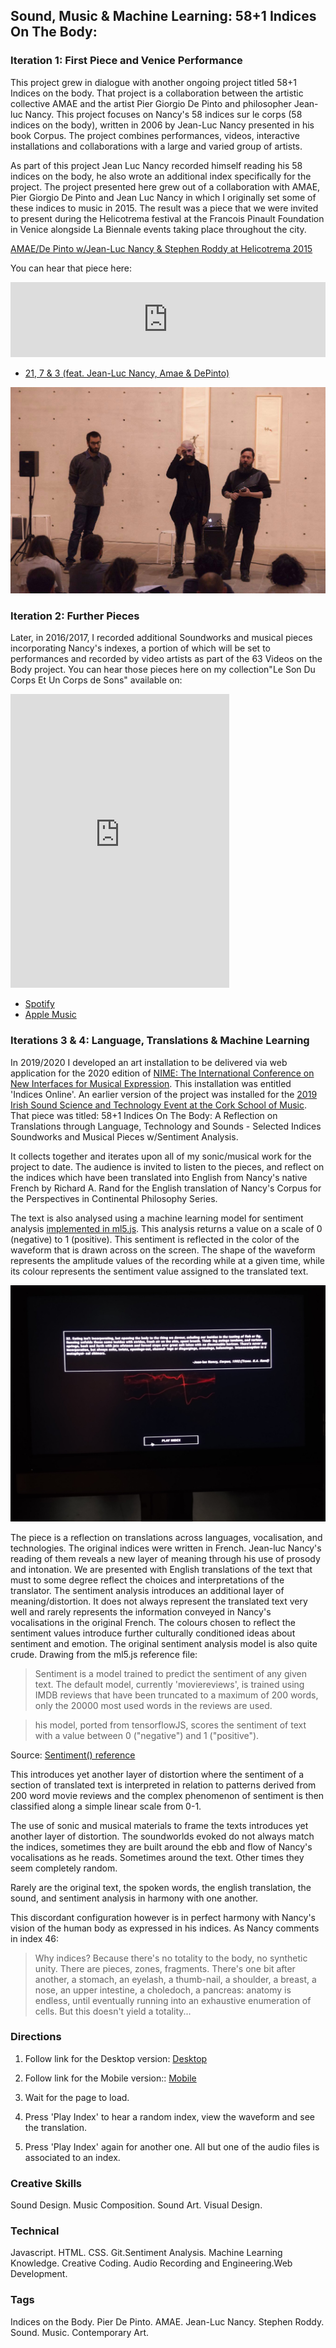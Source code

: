 ## Sound, Music & Machine Learning: 58+1 Indices On The Body:


### Iteration 1: First Piece and Venice Performance

This project grew in dialogue with another ongoing project titled 58+1 Indices on the body. That project is a collaboration between the artistic collective AMAE and the artist Pier Giorgio De Pinto and philosopher Jean-luc Nancy. This project focuses on Nancy's 58 indices sur le corps (58 indices on the body), written in 2006 by Jean-Luc Nancy presented in his book Corpus. The project combines performances, videos, interactive installations and collaborations with a large and varied group of artists.

As part of this project Jean Luc Nancy recorded himself reading his 58 indices on the body, he also wrote an additional index specifically for the project. The project presented here grew out of a collaboration with AMAE, Pier Giorgio De Pinto and Jean Luc Nancy in which I originally set some of these indices to music in 2015. The result was a piece that we were invited to present during the Helicotrema festival at the Francois Pinault Foundation in Venice alongside La Biennale events taking place throughout the city.


[AMAE/De Pinto w/Jean-Luc Nancy & Stephen Roddy at Helicotrema 2015](http://helicotrema.blauerhase.com/helicotrema-2015/)


You can hear that piece here:
<iframe style="border: 0; width: 100%; height: 120px;" src="https://bandcamp.com/EmbeddedPlayer/album=1061781095/size=large/bgcol=ffffff/linkcol=0687f5/tracklist=false/artwork=small/track=570375840/transparent=true/" seamless><a href="http://stephenroddy.bandcamp.com/album/le-son-du-corps-et-un-corps-de-sons">Le Son Du Corps Et Un Corps de Sons by Stephen Roddy feat. Jean-Luc Nancy, AMAE &amp; DePinto)</a></iframe>

* [21, 7 & 3 (feat. Jean-Luc Nancy, Amae & DePinto)](https://stephenroddy.bandcamp.com/track/21-7-3-feat-jean-luc-nancy-amae-depinto)


<img src="images/12186271_1116088238416382_7289188895621671914_o.jpg?raw=true"/><br/>

### Iteration 2: Further Pieces

Later, in 2016/2017, I recorded additional Soundworks and musical pieces incorporating Nancy's indexes, a portion of which will be set to performances and recorded by video artists as part of the 63 Videos on the Body project. You can hear those pieces here on my collection"Le Son Du Corps Et Un Corps de Sons" available on:

<iframe style="border: 0; width: 350px; height: 470px;" src="https://bandcamp.com/EmbeddedPlayer/album=1061781095/size=large/bgcol=ffffff/linkcol=0687f5/tracklist=false/transparent=true/" seamless><a href="http://stephenroddy.bandcamp.com/album/le-son-du-corps-et-un-corps-de-sons">Le Son Du Corps Et Un Corps de Sons by Stephen Roddy feat. Jean-Luc Nancy, AMAE &amp; DePinto)</a></iframe>

* [Spotify](https://open.spotify.com/album/3DsDLwlP74rKzIRaGvsyeh)
* [Apple Music](https://music.apple.com/us/album/le-son-du-corps-et-un-corps-de-sons/1314413365)

### Iterations 3 & 4: Language, Translations & Machine Learning

In 2019/2020 I developed an art installation to be delivered via web application for the 2020 edition of [NIME: The International Conference on New Interfaces for Musical Expression](https://nime2020.bcu.ac.uk/). This installation was entitled 'Indices Online'. An earlier version of the project was installed for the [2019 Irish Sound Science and Technology Event at the Cork School of Music](https://drive.google.com/file/d/1W_np9Jb-QEeny_Hd4wzR12Zvv-CdpXFr/view). That piece was titled: 58+1 Indices On The Body: A Reflection on Translations through Language, Technology and Sounds - Selected Indices Soundworks and Musical Pieces w/Sentiment Analysis.

It collects together and iterates upon all of my sonic/musical work for the project to date. The audience is invited to listen to the pieces, and reflect on the indices which have been translated into English from Nancy's native French by Richard A. Rand for the English translation of Nancy's Corpus for the Perspectives in Continental Philosophy Series.

The text is also analysed using a machine learning model for sentiment analysis [implemented in ml5.js](https://ml5js.org/). This analysis returns a value on a scale of 0 (negative) to 1 (positive). This sentiment is reflected in the color of the waveform that is drawn across on the screen. The shape of the waveform represents the amplitude values of the recording while at a given time, while its colour represents the sentiment value assigned to the translated text.

<img src="images/EINp-vEWwAATkE2.jpg?raw=true"/><br/>


The piece is a reflection on translations across languages, vocalisation, and technologies.
The original indices were written in French. Jean-luc Nancy's reading of them reveals a new layer of meaning through his use of prosody and intonation.
We are presented with English translations of the text that must to some degree reflect the choices and interpretations of the translator.
The sentiment analysis introduces an additional layer of meaning/distortion. It does not always represent the translated text very well and rarely represents the information conveyed in Nancy's vocalisations in the original French. The colours chosen to reflect the sentiment values introduce further culturally conditioned ideas about sentiment and emotion.
The original sentiment analysis model is also quite crude. Drawing from the ml5.js reference file:

>Sentiment is a model trained to predict the sentiment of any given text. The default model, currently 'moviereviews', is trained using IMDB reviews that have been truncated to a maximum of 200 words, only the 20000 most used words in the reviews are used.

>his model, ported from tensorflowJS, scores the sentiment of text with a value between 0 ("negative") and 1 ("positive").

Source: [Sentiment() reference](https://ml5js.org/reference/api-Sentiment/)

This introduces yet another layer of distortion where the sentiment of a section of translated text is interpreted in relation to patterns derived from 200 word movie reviews and the complex phenomenon of sentiment is then classified along a simple linear scale from 0-1.

The use of sonic and musical materials to frame the texts introduces yet another layer of distortion. The soundworlds evoked do not always match the indices, sometimes they are built around the ebb and flow of Nancy's vocalisations as he reads. Sometimes around the text. Other times they seem completely random.

Rarely are the original text, the spoken words, the english translation, the sound, and sentiment analysis in harmony with one another.

This discordant configuration however is in perfect harmony with Nancy's vision of the human body as expressed in his indices. As Nancy comments in index 46:

>Why indices? Because there's no totality to the body, no synthetic unity. There are pieces, zones, fragments. There's one bit after another, a stomach, an eyelash, a thumb-nail, a shoulder, a breast, a nose, an upper intestine, a choledoch, a pancreas: anatomy is endless, until eventually running into an exhaustive enumeration of cells. But this doesn't yield a totality...

### Directions

   1. Follow link for the Desktop version: [Desktop](https://stephenroddy.github.io/58IndicesLangTrans/)

   2. Follow link for the Mobile version:: [Mobile](https://stephenroddy.github.io/58IndicesLangTrans/mobile.html)

   3. Wait for the page to load.

   4. Press 'Play Index' to hear a random index, view the waveform and see the translation.

   5. Press 'Play Index' again for another one. All but one of the audio files is associated to an index.

### Creative Skills
Sound Design. Music Composition. Sound Art. Visual Design.

### Technical
Javascript. HTML. CSS. Git.Sentiment Analysis. Machine Learning Knowledge. Creative Coding. Audio Recording and Engineering.Web Development.

### Tags
Indices on the Body. Pier De Pinto. AMAE. Jean-Luc Nancy. Stephen Roddy. Sound. Music. Contemporary Art.
